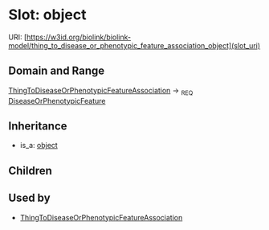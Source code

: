 # Slot: object




URI: [https://w3id.org/biolink/biolink-model/thing_to_disease_or_phenotypic_feature_association_object](slot_uri)
## Domain and Range

[ThingToDiseaseOrPhenotypicFeatureAssociation](ThingToDiseaseOrPhenotypicFeatureAssociation.md) ->  <sub>REQ</sub> [DiseaseOrPhenotypicFeature](DiseaseOrPhenotypicFeature.md)
## Inheritance

 *  is_a: [object](object.md)
## Children

## Used by

 * [ThingToDiseaseOrPhenotypicFeatureAssociation](ThingToDiseaseOrPhenotypicFeatureAssociation.md)
